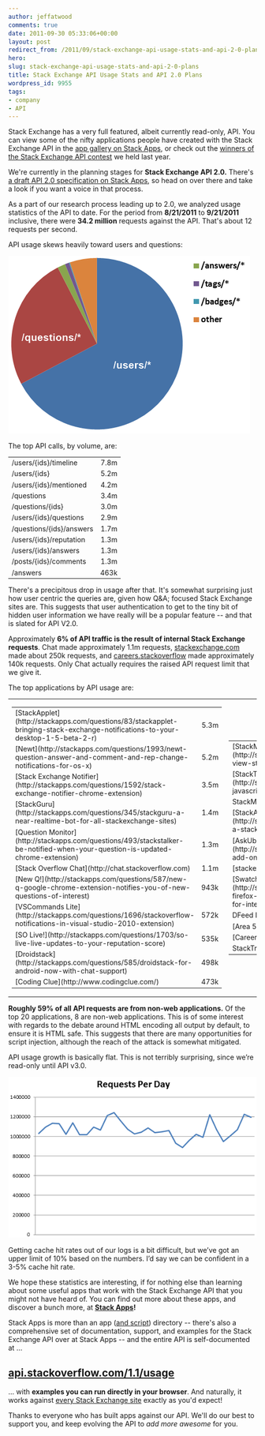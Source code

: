```yaml
---
author: jeffatwood
comments: true
date: 2011-09-30 05:33:06+00:00
layout: post
redirect_from: /2011/09/stack-exchange-api-usage-stats-and-api-2-0-plans
hero: 
slug: stack-exchange-api-usage-stats-and-api-2-0-plans
title: Stack Exchange API Usage Stats and API 2.0 Plans
wordpress_id: 9955
tags:
- company
- API
---
```


Stack Exchange has a very full featured, albeit currently read-only, API. You can view some of the nifty applications people have created with the Stack Exchange API in the [app gallery on Stack Apps](http://blog.stackoverflow.com/2011/02/stack-exchange-api-1-1-and-improved-app-gallery/), or check out the [winners of the Stack Exchange API contest](http://blog.stackoverflow.com/2010/08/stack-exchange-api-contest-winners/) we held last year.

We're currently in the planning stages for **Stack Exchange API 2.0.** There's [a draft API 2.0 specification on Stack Apps](http://stackapps.com/questions/2588/draft-specification-for-api-v2-0), so head on over there and take a look if you want a voice in that process.

As a part of our research process leading up to 2.0, we analyzed usage statistics of the API to date. For the period from **8/21/2011** to **9/21/2011** inclusive, there were **34.2 million** requests against the API. That's about 12 requests per second. 

API usage skews heavily toward users and questions:

![](/images/wordpress/stack-exchange-api-1-1-usage-pie-graph.png)

The top API calls, by volume, are:

<table width="300px" >
<tr >
<td >
/users/{ids}/timeline
<td align="right" >7.8m</tr>
<tr >
<td >
/users/{ids}
<td align="right" >5.2m</tr>
<tr >
<td >
/users/{ids}/mentioned
<td align="right" >4.2m</tr>
<tr >
<td >
/questions
<td align="right" >3.4m</tr>
<tr >
<td >
/questions/{ids}
<td align="right" >3.0m</tr>
<tr >
<td >
/users/{ids}/questions
<td align="right" >2.9m</tr>
<tr >
<td >
/questions/{ids}/answers
<td align="right" >1.7m</tr>
<tr >
<td >
/users/{ids}/reputation
<td align="right" >1.3m</tr>
<tr >
<td >
/users/{ids}/answers
<td align="right" >1.3m</tr>
<tr >
<td >
/posts/{ids}/comments
<td align="right" >1.3m</tr>
<tr >
<td >
/answers
<td align="right" >463k</tr>
</table>

There's a precipitous drop in usage after that. It's somewhat surprising just how user centric the queries are, given how Q&A; focused Stack Exchange sites are. This suggests that user authentication to get to the tiny bit of hidden user information we have really will be a popular feature -- and that is slated for API V2.0.

Approximately **6% of API traffic is the result of internal Stack Exchange requests**.  Chat made approximately 1.1m requests, [stackexchange.com](http://stackexchange.com) made about 250k requests, and [careers.stackoverflow](http://careers.stackoverflow.com) made approximately 140k requests. Only Chat actually requires the raised API request limit that we give it.

The top applications by API usage are:

<table width="600" >
<tr >

<td >
<table width="260" >
<tr >
<td >[StackApplet](http://stackapps.com/questions/83/stackapplet-bringing-stack-exchange-notifications-to-your-desktop-1-5-beta-2-r)
<td align="right" >5.3m</tr>
<tr >
<td >[Newt](http://stackapps.com/questions/1993/newt-question-answer-and-comment-and-rep-change-notifications-for-os-x)
<td align="right" >5.2m</tr>
<tr >
<td >[Stack Exchange Notifier](http://stackapps.com/questions/1592/stack-exchange-notifier-chrome-extension)
<td align="right" >3.5m</tr>
<tr >
<td >[StackGuru](http://stackapps.com/questions/345/stackguru-a-near-realtime-bot-for-all-stackexchange-sites)
<td align="right" >1.4m</tr>
<tr >
<td >[Question Monitor](http://stackapps.com/questions/493/stackstalker-be-notified-when-your-question-is-updated-chrome-extension)
<td align="right" >1.3m</tr>
<tr >
<td >[Stack Overflow Chat](http://chat.stackoverflow.com)
<td align="right" >1.1m</tr>
<tr >
<td >[New Q!](http://stackapps.com/questions/587/new-q-google-chrome-extension-notifies-you-of-new-questions-of-interest)
<td align="right" >943k</tr>
<tr >
<td >[VSCommands Lite](http://stackapps.com/questions/1696/stackoverflow-notifications-in-visual-studio-2010-extension)
<td align="right" >572k</tr>
<tr >
<td >[SO Live!](http://stackapps.com/questions/1703/so-live-live-updates-to-your-reputation-score)
<td align="right" >535k</tr>
<tr >
<td >[Droidstack](http://stackapps.com/questions/585/droidstack-for-android-now-with-chat-support)
<td align="right" >498k</tr>
<tr >
<td >[Coding Clue](http://www.codingclue.com/)
<td align="right" >473k</tr>
</table>

</td>

<td >
<table width="260" >
<tr >
<td >[StackMobile](http://stackapps.com/questions/36/stackmobile-com-view-stackexchange-sites-on-your-smartphone)
<td align="right" >443k</tr>
<tr >
<td >[StackTack](http://stackapps.com/questions/518/stacktack-a-javascript-widget-you-can-stick-anywhere)
<td align="right" >386k</tr>
<tr >
<td >StackMonitor
<td align="right" >356k</tr>
<tr >
<td >[StackAnywhere](http://stackapps.com/questions/2370/stackanywhere-a-stack-exchange-client-for-android)
<td align="right" >291k</tr>
<tr >
<td >[AskUbuntu Add-on](http://stackapps.com/questions/1699/askubuntu-add-on-for-firefox-opera-and-chrome)
<td align="right" >251k</tr>
<tr >
<td >[stackexchange.com](http://stackexchange.com)
<td align="right" >251k</tr>
<tr >
<td >[Swatch for Firefox](http://stackapps.com/questions/316/swatch-a-firefox-plugin-for-monitoring-stack-exchange-sites-for-interesting-chan)
<td align="right" >185k</tr>
<tr >
<td >DFeed IRC bot
<td align="right" >180k</tr>
<tr >
<td >[Area 51](http://area51.stackexchange.com)
<td align="right" >142k</tr>
<tr >
<td >[Careers](http://careers.stackoverflow.com)
<td align="right" >140k</tr>
<tr >
<td >StackTrends
<td align="right" >128k</tr>
</table>

</td>
</tr>
</table>

**Roughly 59% of all API requests are from non-web applications.** Of the top 20 applications, 8 are non-web applications.  This is of some interest with regards to the debate around HTML encoding all output by default, to ensure it is HTML safe. This suggests that there are many opportunities for script injection, although the reach of the attack is somewhat mitigated.

API usage growth is basically flat. This is not terribly surprising, since we’re read-only until API v3.0.

![](/images/wordpress/stack-exchange-api-1-1-usage-per-day.png)

Getting cache hit rates out of our logs is a bit difficult, but we’ve got an upper limit of 10% based on the numbers.  I’d say we can be confident in a 3-5% cache hit rate.

We hope these statistics are interesting, if for nothing else than learning about some useful apps that work with the Stack Exchange API that you might not have heard of. You can find out more about these apps, and discover a bunch more, at **[Stack Apps](http://stackapps.com)!** 

Stack Apps is more than an app ([and script](http://blog.stackoverflow.com/2011/02/stack-apps-and-scripts/)) directory -- there's also a comprehensive set of documentation, support, and examples for the Stack Exchange API over at Stack Apps -- and the entire API is self-documented at ...



## [api.stackoverflow.com/1.1/usage](http://api.stackoverflow.com/1.1/usage)



... with **examples you can run directly in your browser**. And naturally, it works against [every Stack Exchange site](http://stackexchange.com/sites) exactly as you'd expect!

Thanks to everyone who has built apps against our API. We'll do our best to support you, and keep evolving the API to _add more awesome_ for you.
